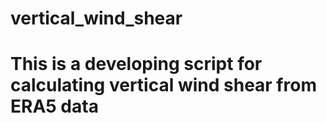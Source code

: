 # vertical_wind_shear
# This is a developing script for calculating vertical wind shear from ERA5 data
